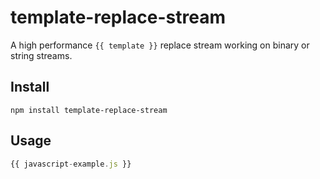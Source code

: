 # template-replace-stream

A high performance `{{ template }}` replace stream working on binary or string streams.

## Install

`npm install template-replace-stream`

## Usage

```js
{{ javascript-example.js }}
```